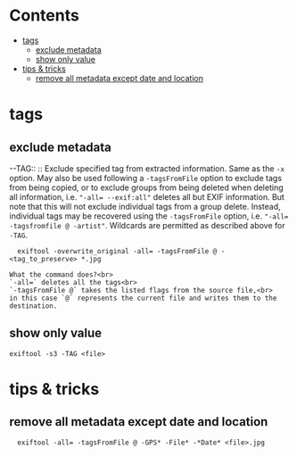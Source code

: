 # Contents

- [tags](#tags)
    - [exclude metadata](#exclude-metadata)
    - [show only value](#show-only-value)
- [tips & tricks](#tips-tricks)
    - [remove all metadata except date and location](#remove-all-metadata-except-date-and-location)

# tags
## exclude metadata
--TAG::
:: Exclude specified tag from extracted information. Same as the `-x` option.
    May also be used following a `-tagsFromFile` option to exclude tags from being copied,
    or to exclude groups from being deleted when deleting all information,
    i.e. `"-all= --exif:all"` deletes all but EXIF information.
    But note that this will not exclude individual tags from a group delete.
    Instead, individual tags may be recovered using the `-tagsFromFile` option,
    i.e. `"-all= -tagsfromfile @ -artist"`.
    Wildcards are permitted as described above for `-TAG`. 
```
  exiftool -overwrite_original -all= -tagsFromFile @ -<tag_to_preserve> *.jpg
```

    What the command does?<br>
    `-all=` deletes all the tags<br>
    `-tagsFromFile @` takes the listed flags from the source file,<br>
    in this case `@` represents the current file and writes them to the destination.

## show only value
`exiftool -s3 -TAG <file>`


# tips & tricks

## remove all metadata except date and location
```
  exiftool -all= -tagsFromFile @ -GPS* -File* -*Date* <file>.jpg
```
